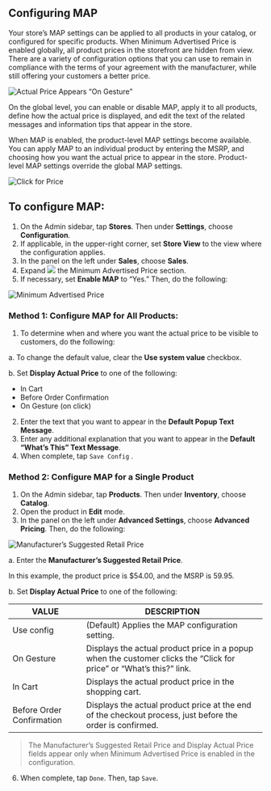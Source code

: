 Configuring MAP
--

Your store’s MAP settings can be applied to all products in your catalog, or configured for specific products. When Minimum Advertised Price is enabled globally, all product prices in the storefront are hidden from view. There are a variety of configuration options that you can use to remain in compliance with the terms of your agreement with the manufacturer, while still offering your customers a better price.

![Actual Price Appears “On Gesture”](https://docs.magento.com/m2/ce/user_guide/Resources/Images/storefront-msrp-on-gesture_thumb_0_0.png)

On the global level, you can enable or disable MAP, apply it to all products, define how the actual price is displayed, and edit the text of the related messages and information tips that appear in the store.

When MAP is enabled, the product-level MAP settings become available. You can apply MAP to an individual product by entering the MSRP, and choosing how you want the actual price to appear in the store. Product-level MAP settings override the global MAP settings.

![Click for Price](https://docs.magento.com/m2/ce/user_guide/Resources/Images/storefront-price-map_thumb_0_0.png)

## To configure MAP:

1.	On the Admin sidebar, tap **Stores**. Then under **Settings**, choose **Configuration**.
2.	If applicable, in the upper-right corner, set **Store View** to the view where the configuration applies.
3.	In the panel on the left under **Sales**, choose **Sales**.
4.	Expand ![](https://docs.magento.com/m2/ce/user_guide/Resources/Images/btn-expand.png) the Minimum Advertised Price section.
5.	If necessary, set **Enable MAP** to “Yes.” Then, do the following:
 
![Minimum Advertised Price](https://docs.magento.com/m2/ce/user_guide/Resources/Images/config-sales-sales-minimum-advertised-price_thumb_0_0.png)

### Method 1: Configure MAP for All Products:

1.	To determine when and where you want the actual price to be visible to customers, do the following:

  a.	To change the default value, clear the **Use system value** checkbox.

  b.	Set **Display Actual Price** to one of the following:
  
   * In Cart
   * Before Order Confirmation
   * On Gesture (on click)
   
2.	Enter the text that you want to appear in the **Default Popup Text Message**.
3.	Enter any additional explanation that you want to appear in the **Default “What’s This” Text Message**.
4.	When complete, tap `Save Config` .

### Method 2: Configure MAP for a Single Product

1.	On the Admin sidebar, tap **Products**. Then under **Inventory**, choose **Catalog**.
2.	Open the product in **Edit** mode.
3.	In the panel on the left under **Advanced Settings**, choose **Advanced Pricing**. Then, do the following:
 
  ![Manufacturer’s Suggested Retail Price](https://docs.magento.com/m2/ce/user_guide/Resources/Images/product-price-msrp_thumb_0_0.png)

  a.	Enter the **Manufacturer’s Suggested Retail Price**.
  
  In this example, the product price is $54.00, and the MSRP is 59.95.

  b.	Set **Display Actual Price** to one of the following:
  
VALUE | DESCRIPTION
-- | --
Use config | (Default) Applies the MAP configuration setting.
On Gesture | Displays the actual product price in a popup when the customer clicks the “Click for price” or “What’s this?” link.
In Cart | Displays the actual product price in the shopping cart.
Before Order Confirmation | Displays the actual product price at the end of the checkout process, just before the order is confirmed.

> The Manufacturer’s Suggested Retail Price and Display Actual Price fields appear only when Minimum Advertised Price is enabled in the configuration.

6.	When complete, tap `Done`. Then, tap `Save`.